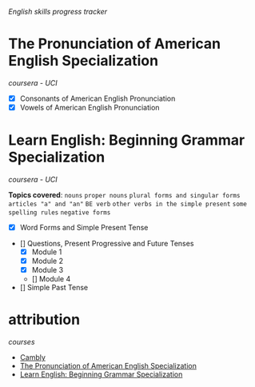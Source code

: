 *English skills progress tracker*

# The Pronunciation of American English Specialization
*coursera - UCI*

- [x] Consonants of American English Pronunciation
- [x] Vowels of American English Pronunciation

# Learn English: Beginning Grammar Specialization
*coursera - UCI*

**Topics covered**:
`nouns` `proper nouns` `plural forms and singular forms` `articles "a" and "an"` `BE verb` `other verbs in the simple present` `some spelling rules` `negative forms`

- [x] Word Forms and Simple Present Tense
- [] Questions, Present Progressive and Future Tenses
    - [x] Module 1
    - [x] Module 2
    - [x] Module 3
    - [] Module 4
- [] Simple Past Tense

# attribution

*courses*

- [Cambly](https://www.cambly.com)
- [The Pronunciation of American English Specialization](https://www.coursera.org/specializations/american-english-pronunciation)
- [Learn English: Beginning Grammar Specialization](https://www.coursera.org/specializations/learn-english-beginning-grammar)
